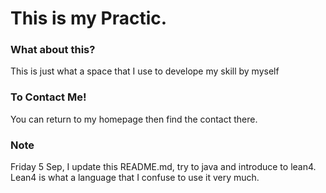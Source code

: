 # This is my Practic.

### What about this?
<p>This is just what a space that I use to develope my skill by myself</p>

### To Contact Me!
<p>You can return to my homepage then find the contact there. </p>

### Note
<p>Friday 5 Sep, I update this README.md, try to java and introduce to lean4. Lean4 is what a language that I confuse to use it very much.</p>